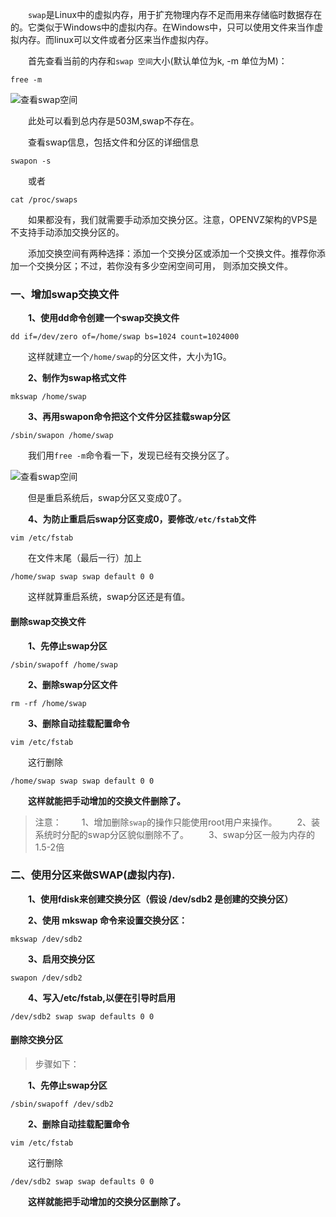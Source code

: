 　　`swap`是Linux中的虚拟内存，用于扩充物理内存不足而用来存储临时数据存在的。它类似于Windows中的虚拟内存。在Windows中，只可以使用文件来当作虚拟内存。而linux可以文件或者分区来当作虚拟内存。

　　首先查看当前的内存和`swap 空间`大小(默认单位为k, -m 单位为M)：

```
free -m
```

![查看swap空间](http://www.huzs.net/wp-content/uploads/2013/08/f19e344a2a6f398ff867bf4a14404d3c.gif)

　　此处可以看到总内存是503M,swap不存在。

　　查看swap信息，包括文件和分区的详细信息

```
swapon -s
```

　　或者

```
cat /proc/swaps
```

　　如果都没有，我们就需要手动添加交换分区。注意，OPENVZ架构的VPS是不支持手动添加交换分区的。

　　添加交换空间有两种选择：添加一个交换分区或添加一个交换文件。推荐你添加一个交换分区；不过，若你没有多少空闲空间可用， 则添加交换文件。

### 一、增加swap交换文件

　　**1、使用dd命令创建一个swap交换文件**

```
dd if=/dev/zero of=/home/swap bs=1024 count=1024000
```

　　这样就建立一个`/home/swap`的分区文件，大小为1G。

　　**2、制作为swap格式文件**

```
mkswap /home/swap
```

　　**3、再用swapon命令把这个文件分区挂载swap分区**

```
/sbin/swapon /home/swap
```

　　我们用`free -m`命令看一下，发现已经有交换分区了。

![查看swap空间](http://www.huzs.net/wp-content/uploads/2013/08/cf643d69451cb6b1de3ad6ec95cd53a61.gif)

　　但是重启系统后，swap分区又变成0了。

　　**4、为防止重启后swap分区变成0，要修改`/etc/fstab`文件**

```
vim /etc/fstab
```

　　在文件末尾（最后一行）加上

```
/home/swap swap swap default 0 0
```

　　这样就算重启系统，swap分区还是有值。

#### 删除swap交换文件

　　**1、先停止swap分区**

```
/sbin/swapoff /home/swap
```

　　**2、删除swap分区文件**

```
rm -rf /home/swap
```

　　**3、删除自动挂载配置命令**

```
vim /etc/fstab
```
　　这行删除

```
/home/swap swap swap default 0 0
```

　　**这样就能把手动增加的交换文件删除了。**

>注意：
　　1、增加删除`swap`的操作只能使用root用户来操作。
　　2、装系统时分配的swap分区貌似删除不了。
　　3、swap分区一般为内存的1.5-2倍

### 二、使用分区来做SWAP(虚拟内存).
　　**1、使用fdisk来创建交换分区（假设 /dev/sdb2 是创建的交换分区）**

　　**2、使用 mkswap 命令来设置交换分区：**

```
mkswap /dev/sdb2
```

　　**3、启用交换分区**

```
swapon /dev/sdb2
```

　　**4、写入/etc/fstab,以便在引导时启用**

```
/dev/sdb2 swap swap defaults 0 0
```

#### 删除交换分区
> 步骤如下：

　　**1、先停止swap分区**

```
/sbin/swapoff /dev/sdb2
```

　　**2、删除自动挂载配置命令**

```
vim /etc/fstab
```

　　这行删除

```
/dev/sdb2 swap swap defaults 0 0
```

　　**这样就能把手动增加的交换分区删除了。**
